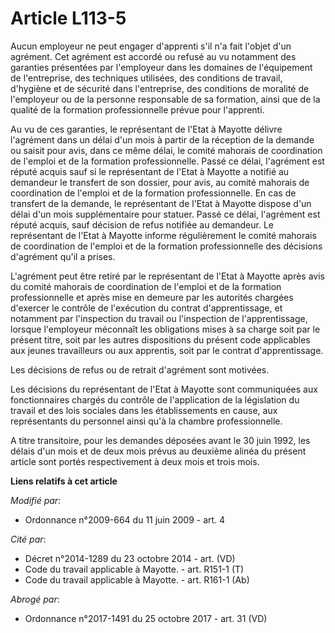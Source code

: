 # Article L113-5

Aucun employeur ne peut engager d'apprenti s'il n'a fait l'objet d'un agrément. Cet agrément est accordé ou refusé au vu
notamment des garanties présentées par l'employeur dans les domaines de l'équipement de l'entreprise, des techniques
utilisées, des conditions de travail, d'hygiène et de sécurité dans l'entreprise, des conditions de moralité de l'employeur
ou de la personne responsable de sa formation, ainsi que de la qualité de la formation professionnelle prévue pour
l'apprenti. 

Au vu de ces garanties, le représentant de l'Etat à Mayotte délivre l'agrément dans un délai d'un mois à partir de la
réception de la demande ou saisit pour avis, dans ce même délai, le comité mahorais de coordination de l'emploi et de la
formation professionnelle. Passé ce délai, l'agrément est réputé acquis sauf si le représentant de l'Etat à Mayotte a notifié
au demandeur le transfert de son dossier, pour avis, au comité mahorais de coordination de l'emploi et de la formation
professionnelle. En cas de transfert de la demande, le représentant de l'Etat à Mayotte dispose d'un délai d'un mois
supplémentaire pour statuer. Passé ce délai, l'agrément est réputé acquis, sauf décision de refus notifiée au demandeur. Le
représentant de l'Etat à Mayotte informe régulièrement le comité mahorais de coordination de l'emploi et de la formation
professionnelle des décisions d'agrément qu'il a prises.

L'agrément peut être retiré par le représentant de l'Etat à Mayotte après avis du comité mahorais de coordination de l'emploi
et de la formation professionnelle et après mise en demeure par les autorités chargées d'exercer le contrôle de l'exécution
du contrat d'apprentissage, et notamment par l'inspection du travail ou l'inspection de l'apprentissage, lorsque l'employeur
méconnaît les obligations mises à sa charge soit par le présent titre, soit par les autres dispositions du présent code
applicables aux jeunes travailleurs ou aux apprentis, soit par le contrat d'apprentissage. 

Les décisions de refus ou de retrait d'agrément sont motivées. 

Les décisions du représentant de l'Etat à Mayotte sont communiquées aux fonctionnaires chargés du contrôle de l'application
de la législation du travail et des lois sociales dans les établissements en cause, aux représentants du personnel ainsi qu'à
la chambre professionnelle.

A titre transitoire, pour les demandes déposées avant le 30 juin 1992, les délais d'un mois et de deux mois prévus au
deuxième alinéa du présent article sont portés respectivement à deux mois et trois mois.

**Liens relatifs à cet article**

_Modifié par_:

  - Ordonnance n°2009-664 du 11 juin 2009 - art. 4

_Cité par_:

  - Décret n°2014-1289 du 23 octobre 2014 - art. (VD)
  - Code du travail applicable à Mayotte. - art. R151-1 (T)
  - Code du travail applicable à Mayotte. - art. R161-1 (Ab)

_Abrogé par_:

  - Ordonnance n°2017-1491 du 25 octobre 2017 - art. 31 (VD)
